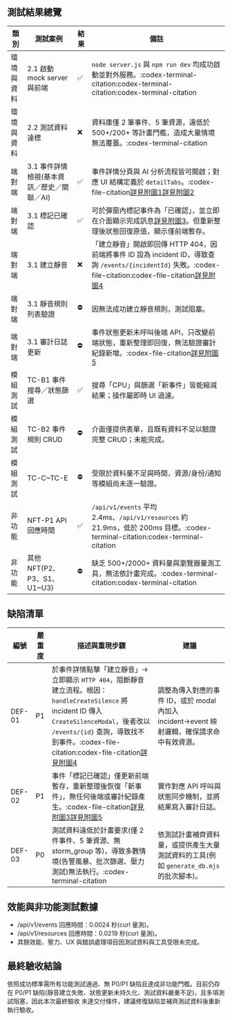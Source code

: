 ## 測試結果總覽

| 類別    | 測試案例                      | 結果 | 備註              |
| ----- | ------------------------- | -- | --------------------------------------------------------------------------------------------------------------------------- |
| 環境與資料 | 2.1 啟動 mock server 與前端    | ✅  | `node server.js` 與 `npm run dev` 均成功啟動並對外服務。:codex-terminal-citation:codex-terminal-citation:codex-terminal-citation       |
| 環境與資料 | 2.2 測試資料達標                | ❌  | 資料庫僅 2 筆事件、5 筆資源，遠低於 500+/200+ 等計畫門檻，造成大量情境無法覆蓋。:codex-terminal-citation                                                   |
| 端對端   | 3.1 事件詳情檢視(基本資訊／歷史／關聯／AI) | ✅  | 事件詳情分頁與 AI 分析流程皆可開啟；對應 UI 結構定義於 `detailTabs`。:codex-file-citation[詳見附圖1](./附圖1-incident-detail.png)[詳見附圖2](./附圖2-ai-analysis.png)                                               |
| 端對端   | 3.1 標記已確認                 | ✅  | 可於彈窗內標記事件為「已確認」，並立即在介面顯示完成訊息[詳見附圖3](./附圖3-ack-success.png)。但重新整理後狀態回復原值，顯示僅前端暫存。                                                                     |
| 端對端   | 3.1 建立靜音                  | ❌  | 「建立靜音」開啟即回傳 HTTP 404，因前端將事件 ID 設為 incident ID，導致查詢 `/events/{incidentId}` 失敗。:codex-file-citation:codex-file-citation[詳見附圖4](./附圖4-create-silence-db.png) |
| 端對端   | 3.1 靜音規則列表驗證              | ⛔  | 因無法成功建立靜音規則，測試阻塞。                                                                                                           |
| 端對端   | 3.1 審計日誌更新                | ⛔  | 事件狀態更新未呼叫後端 API，只改變前端狀態，重新整理即回復，無法驗證審計紀錄新增。:codex-file-citation[詳見附圖5](./附圖5-after-refresh.png)                                           |
| 模組測試  | TC-B1 事件搜尋／狀態篩選           | ✅  | 搜尋「CPU」與篩選「新事件」皆能縮減結果；操作屬即時 UI 過濾。                                                                                          |
| 模組測試  | TC-B2 事件規則 CRUD           | ⛔  | 介面僅提供表單，且既有資料不足以驗證完整 CRUD；未能完成。                                                                                             |
| 模組測試  | TC-C~TC-E                | ⛔  | 受限於資料量不足與時間，資源/身份/通知等模組尚未逐一驗證。                                                                                              |
| 非功能   | NFT-P1 API 回應時間           | ✅  | `/api/v1/events` 平均 2.4ms、`/api/v1/resources` 約 21.9ms，低於 200ms 目標。:codex-terminal-citation:codex-terminal-citation        |
| 非功能   | 其他 NFT(P2、P3、S1、U1~U3)   | ⛔  | 缺乏 500+/2000+ 資料量與瀏覽器量測工具，無法依計畫完成。:codex-terminal-citation:codex-terminal-citation                                         |


## 缺陷清單

| 編號     | 嚴重度 | 描述與重現步驟                                                                  | 建議                                                         |
| ------ | --- | ------------------------------------------------------------------------------------------------------------------------------------------------------------------------------------ | ---------------------------------------------------------- |
| DEF-01 | P1  | 於事件詳情點擊「建立靜音」→ 立即顯示 `HTTP 404`，阻斷靜音建立流程。根因：`handleCreateSilence` 將 incident ID 傳入 `CreateSilenceModal`，後者改以 `/events/{id}` 查詢，導致找不到事件。:codex-file-citation:codex-file-citation[詳見附圖4](./附圖4-create-silence-db.png) | 調整為傳入對應的事件 ID，或於 modal 內加入 incident→event 映射邏輯，確保請求命中有效資源。 |
| DEF-02 | P1  | 事件「標記已確認」僅更新前端暫存，重新整理後恢復「新事件」，無任何後端或審計紀錄產生。:codex-file-citation[詳見附圖3](./附圖3-ack-success.png)[詳見附圖5](./附圖5-after-refresh.png)| 實作對應 API 呼叫與狀態同步機制，並將結果寫入審計日誌。                             |
| DEF-03 | P0  | 測試資料遠低於計畫要求(僅 2 件事件、5 筆資源、無 storm_group 等)，導致多數情境(告警風暴、批次篩選、壓力測試)無法執行。:codex-terminal-citation                                                                                     | 依測試計畫補齊資料量，或提供產生大量測試資料的工具(例如 `generate_db.mjs` 的批次腳本)。     |

## 效能與非功能測試數據
- /api/v1/events 回應時間：0.0024 秒(curl 量測)。
- /api/v1/resources 回應時間：0.0219 秒(curl 量測)。
- 其餘效能、壓力、UX 與錯誤處理項目因測試資料與工具受限未完成。

## 最終驗收結論
依照成功標準需所有功能測試通過、無 P0/P1 缺陷且達成非功能門檻。目前仍存在 P0/P1 缺陷(靜音建立失敗、狀態更新未持久化、測試資料嚴重不足)，且多項測試阻塞，因此本次最終驗收 未達交付條件，建議修復缺陷並補齊測試資料後重新執行驗收。
